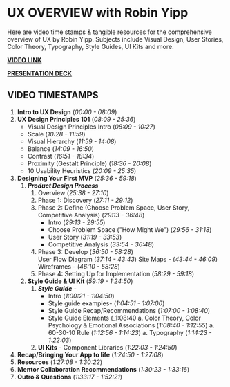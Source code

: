 # UX OVERVIEW with Robin Yipp

Here are video time stamps & tangible resources for the comprehensive overview of UX by Robin Yipp.
Subjects include Visual Design, User Stories, Color Theory, Typography, Style Guides, UI Kits and more.

**[VIDEO LINK](https://us06web.zoom.us/rec/share/7yN75eLMSttC_eWtmt7onNBFkz27fWMVTLEm0nXEe1QnefnmCEpJUGtCWq6PT5q1.fBXMtyB5Ql2Lzl6c?startTime=1717524148000)**

**[PRESENTATION DECK](https://docs.google.com/presentation/d/1LtwgXNQSiya-rs2BGqOpFGfsPGnz3jAtpVAV7NiSzo4/edit#slide=id.g420132f636_0_109)**

## VIDEO TIMESTAMPS

 1. **Intro to UX Design** (_00:00 - 08:09_) 
 1. **UX Design Principles 101**  (_08:09 - 25:36_)
     - Visual Design Principles Intro (_08:09 - 10:27_)
     - Scale (_10:28 - 11:59_)
     - Visual Hierarchy (_11:59 - 14:08_)
     - Balance (_14:09 - 16:50_)
     - Contrast (_16:51 - 18:34_)
     - Proximity (Gestalt Principle) (_18:36 - 20:08_)
     - 10 Usability Heuristics (_20:09 - 25:35_)
 1. **Designing Your First MVP** (_25:36 - 59:18_) 
     1. _**Product Design Process**_
          1. Overview (_25:38 - 27:10_)
          1. Phase 1: Discovery (_27:11 - 29:12_)
          1. Phase 2: Define (Choose Problem Space, User Story, Competitive Analysis)  (_29:13 - 36:48_)
               - Intro (_29:13 - 29:55_)
               - Choose Problem Space ("How Might We") (_29:56 - 31:18_)
               - User Story (_31:19 - 33:53_)
               - Competitive Analysis (_33:54 - 36:48_)
          1. Phase 3: Develop (_36:50 - 58:28_) 	
               User Flow Diagram (_37:14 - 43:43_)
               Site Maps - (_43:44 - 46:09_)
               Wireframes - (_46:10 - 58:28_)
          1. Phase 4: Setting Up for Implementation (_58:29 - 59:18_)
     1. **Style Guide & UI Kit** (_59:19 - 1:24:50_)
          1. _**Style Guide**_ - 
               - Intro (_1:00:21 - 1:04:50_)
               - Style guide examples- (_1:04:51 - 1:07:00_)
               - Style Guide Recap/Recommendations (_1:07:00 - 1:08:40_)
               - Style Guide Elements (_1:08:40
               a. Color Theory, Color Psychology & Emotional Associations (_1:08:40 - 1:12:55_)
               a. 60-30-10 Rule (_1:12:56 - 1:14:23_)
               a. Typography (_1:14:23 - 1:22:03_)
          1. **UI Kits** - Component Libraries (_1:22:03 - 1:24:50_)
1. **Recap/Bringing Your App to life** (_1:24:50 - 1:27:08_)
1. **Resources** (_1:27:08 - 1:30:22_)
1. **Mentor Collaboration Recommendations** (_1:30:23 - 1:33:16_)
1. **Outro & Questions** (_1:33:17 - 1:52:21_)